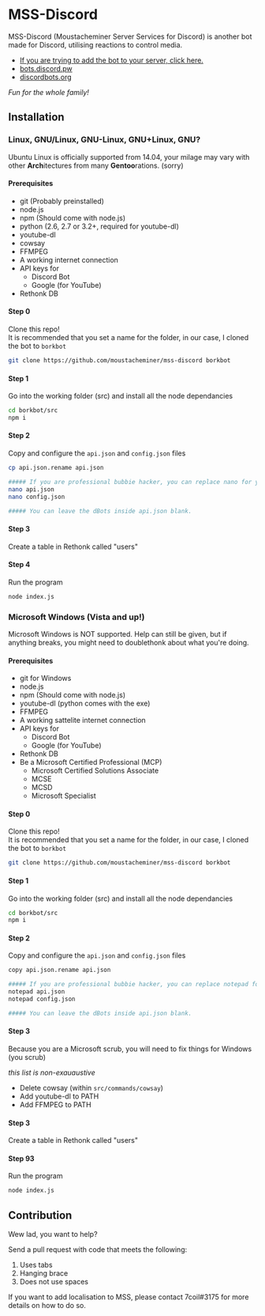 # MSS-Discord

MSS-Discord (Moustacheminer Server Services for Discord) is another bot made for Discord, utilising reactions to control media.

- [If you are trying to add the bot to your server, click here.](https://discordapp.com/oauth2/authorize?&client_id=257547382277931009&scope=bot&permissions=70765632)
- [bots.discord.pw](https://bots.discord.pw/bots/257547382277931009)
- [discordbots.org](https://discordbots.org/bot/257547382277931009)

*Fun for the whole family!*

## Installation

### Linux, GNU/Linux, GNU-Linux, GNU+Linux, GNU?

Ubuntu Linux is officially supported from 14.04, your milage may vary with other **Arch**itectures from many **Gentoo**rations. (sorry)

#### Prerequisites

* git (Probably preinstalled)
* node.js
* npm (Should come with node.js)
* python (2.6, 2.7 or 3.2+, required for youtube-dl)
* youtube-dl
* cowsay
* FFMPEG
* A working internet connection
* API keys for
	* Discord Bot
	* Google (for YouTube)
* Rethonk DB

#### Step 0

Clone this repo!  
It is recommended that you set a name for the folder, in our case, I cloned the bot to `borkbot`

```bash
git clone https://github.com/moustacheminer/mss-discord borkbot
```

#### Step 1

Go into the working folder (src) and install all the node dependancies

```bash
cd borkbot/src
npm i
```

#### Step 2

Copy and configure the `api.json` and `config.json` files

```bash
cp api.json.rename api.json

##### If you are professional bubbie hacker, you can replace nano for your text editor of choice
nano api.json
nano config.json

##### You can leave the dBots inside api.json blank.
```

#### Step 3

Create a table in Rethonk called "users"

#### Step 4

Run the program

```bash
node index.js
```

### Microsoft Windows (Vista and up!)

Microsoft Windows is NOT supported. Help can still be given, but if anything breaks, you might need to doublethonk about what you're doing.

#### Prerequisites

* git for Windows
* node.js
* npm (Should come with node.js)
* youtube-dl (python comes with the exe)
* FFMPEG
* A working sattelite internet connection
* API keys for
	* Discord Bot
	* Google (for YouTube)
* Rethonk DB
* Be a Microsoft Certified Professional (MCP)
	* Microsoft Certified Solutions Associate
	* MCSE
	* MCSD
	* Microsoft Specialist

#### Step 0

Clone this repo!  
It is recommended that you set a name for the folder, in our case, I cloned the bot to `borkbot`

```bash
git clone https://github.com/moustacheminer/mss-discord borkbot
```

#### Step 1

Go into the working folder (src) and install all the node dependancies

```bash
cd borkbot/src
npm i
```

#### Step 2

Copy and configure the `api.json` and `config.json` files

```bash
copy api.json.rename api.json

##### If you are professional bubbie hacker, you can replace notepad for your text editor of choice
notepad api.json
notepad config.json

##### You can leave the dBots inside api.json blank.
```

#### Step 3

Because you are a Microsoft scrub, you will need to fix things for Windows (you scrub)

*this list is non-exauaustive*

- Delete cowsay (within `src/commands/cowsay`)
- Add youtube-dl to PATH
- Add FFMPEG to PATH

#### Step 3

Create a table in Rethonk called "users"

#### Step 93

Run the program

```bash
node index.js
```

## Contribution
Wew lad, you want to help?

Send a pull request with code that meets the following:

1. Uses tabs
2. Hanging brace
3. Does not use spaces

If you want to add localisation to MSS, please contact 7coil#3175 for more details on how to do so.
